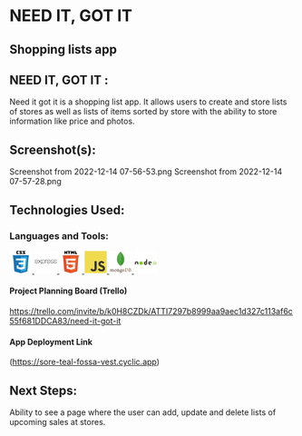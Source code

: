 # NEED IT, GOT IT
## Shopping lists app


## NEED IT, GOT IT :
 Need it got it is a shopping list app. It allows users to create and store lists of stores as well as lists of items sorted by store with the ability to store information like price and photos.

## Screenshot(s):

Screenshot from 2022-12-14 07-56-53.png
Screenshot from 2022-12-14 07-57-28.png


## Technologies Used:


<h3 align="left">Languages and Tools:</h3>


<p align="left"> <a href="https://www.w3schools.com/css/" target="_blank" rel="noreferrer"> <img src="https://raw.githubusercontent.com/devicons/devicon/master/icons/css3/css3-original-wordmark.svg" alt="css3" width="40" height="40"/> </a> <a href="https://expressjs.com" target="_blank" rel="noreferrer"> <img src="https://raw.githubusercontent.com/devicons/devicon/master/icons/express/express-original-wordmark.svg" alt="express" width="40" height="40"/> </a> <a href="https://www.w3.org/html/" target="_blank" rel="noreferrer"> <img src="https://raw.githubusercontent.com/devicons/devicon/master/icons/html5/html5-original-wordmark.svg" alt="html5" width="40" height="40"/> </a> <a href="https://developer.mozilla.org/en-US/docs/Web/JavaScript" target="_blank" rel="noreferrer"> <img src="https://raw.githubusercontent.com/devicons/devicon/master/icons/javascript/javascript-original.svg" alt="javascript" width="40" height="40"/> </a><a href="https://www.mongodb.com/" target="_blank" rel="noreferrer"> <img src="https://raw.githubusercontent.com/devicons/devicon/master/icons/mongodb/mongodb-original-wordmark.svg" alt="mongodb" width="40" height="40"/> </a> <a href="https://nodejs.org" target="_blank" rel="noreferrer"> <img src="https://raw.githubusercontent.com/devicons/devicon/master/icons/nodejs/nodejs-original-wordmark.svg" alt="nodejs" width="40" height="40"/> </a> </p>





#### Project Planning Board (Trello)
https://trello.com/invite/b/k0H8CZDk/ATTI7297b8999aa9aec1d327c113af6c55f681DDCA83/need-it-got-it

#### App Deployment Link

(https://sore-teal-fossa-vest.cyclic.app)

## Next Steps:

Ability to see a page where the user can add, update and delete lists of upcoming sales at stores.